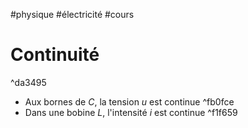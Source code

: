 #physique #électricité #cours 

# Continuité

^da3495

- Aux bornes de $C$, la tension $u$ est continue ^fb0fce
- Dans une bobine $L$, l'intensité $i$ est continue ^f1f659